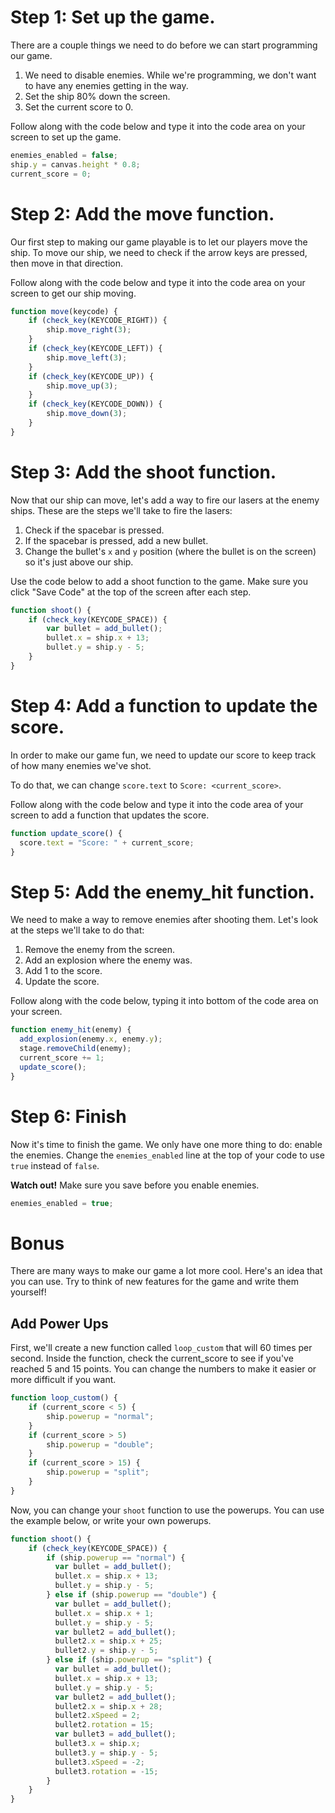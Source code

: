 # Step 1: Set up the game.
There are a couple things we need to do before we can start programming our game.

1. We need to disable enemies. While we're programming, we don't want to have any enemies getting in the way.
2. Set the ship 80% down the screen.
3. Set the current score to 0.

Follow along with the code below and type it into the code area on your screen to set up the game.

```js
enemies_enabled = false;
ship.y = canvas.height * 0.8;
current_score = 0;
```

# Step 2: Add the move function.
Our first step to making our game playable is to let our players move the ship. To move our ship, we need to check if the arrow keys are pressed, then move in that direction.

Follow along with the code below and type it into the code area on your screen to get our ship moving.

```js
function move(keycode) {
    if (check_key(KEYCODE_RIGHT)) {
        ship.move_right(3);
    }
    if (check_key(KEYCODE_LEFT)) {
        ship.move_left(3);
    }
    if (check_key(KEYCODE_UP)) {
        ship.move_up(3);
    }
    if (check_key(KEYCODE_DOWN)) {
        ship.move_down(3);
    }
}
```

# Step 3: Add the shoot function.
Now that our ship can move, let's add a way to fire our lasers at the enemy ships. These are the steps we'll take to fire the lasers:

1. Check if the spacebar is pressed.
2. If the spacebar is pressed, add a new bullet.
3. Change the bullet's `x` and `y` position (where the bullet is on the screen) so it's just above our ship.

Use the code below to add a shoot function to the game. Make sure you click "Save Code" at the top of the screen after each step.

```js
function shoot() {
    if (check_key(KEYCODE_SPACE)) {
        var bullet = add_bullet();
        bullet.x = ship.x + 13;
        bullet.y = ship.y - 5;
    }
}
```

# Step 4: Add a function to update the score.
In order to make our game fun, we need to update our score to keep track of how many enemies we've shot.

To do that, we can change `score.text` to `Score: <current_score>`.

Follow along with the code below and type it into the code area of your screen to add a function that updates the score.

```js
function update_score() {
  score.text = "Score: " + current_score;
}
```

# Step 5: Add the enemy_hit function.
We need to make a way to remove enemies after shooting them. Let's look at the steps we'll take to do that:

1. Remove the enemy from the screen.
2. Add an explosion where the enemy was.
3. Add 1 to the score.
4. Update the score.

Follow along with the code below, typing it into bottom of the code area on your screen.

```js
function enemy_hit(enemy) {
  add_explosion(enemy.x, enemy.y);
  stage.removeChild(enemy);
  current_score += 1;
  update_score();
}
```

# Step 6: Finish
Now it's time to finish the game. We only have one more thing to do: enable the enemies. Change the `enemies_enabled` line at the top of your code to use `true` instead of `false`.

**Watch out!** Make sure you save before you enable enemies.

```js
enemies_enabled = true;
```

# Bonus
There are many ways to make our game a lot more cool. Here's an idea that you can use. Try to think of new features for the game and write them yourself!

## Add Power Ups
First, we'll create a new function called `loop_custom` that will 60 times per second. Inside the function, check the current_score to see if you've reached 5 and 15 points. You can change the numbers to make it easier or more difficult if you want.

```js
function loop_custom() {
    if (current_score < 5) {
        ship.powerup = "normal";
    }
    if (current_score > 5)
        ship.powerup = "double";
    }
    if (current_score > 15) {
        ship.powerup = "split";
    }
}
```

Now, you can change your `shoot` function to use the powerups. You can use the example below, or write your own powerups.

```js
function shoot() {
    if (check_key(KEYCODE_SPACE)) {
        if (ship.powerup == "normal") {
          var bullet = add_bullet();
          bullet.x = ship.x + 13;
          bullet.y = ship.y - 5;
        } else if (ship.powerup == "double") {
          var bullet = add_bullet();
          bullet.x = ship.x + 1;
          bullet.y = ship.y - 5;
          var bullet2 = add_bullet();
          bullet2.x = ship.x + 25;
          bullet2.y = ship.y - 5;
        } else if (ship.powerup == "split") {
          var bullet = add_bullet();
          bullet.x = ship.x + 13;
          bullet.y = ship.y - 5;
          var bullet2 = add_bullet();
          bullet2.x = ship.x + 28;
          bullet2.xSpeed = 2;
          bullet2.rotation = 15;
          var bullet3 = add_bullet();
          bullet3.x = ship.x;
          bullet3.y = ship.y - 5;
          bullet3.xSpeed = -2;
          bullet3.rotation = -15;
        }
    }
}
```
